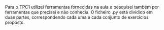 Para o TPC1 utilizei ferramentas fornecidas na aula e pesquisei também por ferramentas que precisei e não conhecia. O ficheiro .py está dividido em duas partes, correspondendo cada uma a cada conjunto de exercícios proposto.

